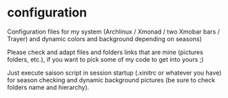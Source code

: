 # configuration
Configuration files for my system (Archlinux / Xmonad / two Xmobar bars / Trayer) and dynamic colors and background depending on seasons)

Please check and adapt files and folders links that are mine (pictures folders, etc.), if you want to pick some of my code to get into yours ;)

Just execute saison script in session startup (.xinitrc or whatever you have) for season checking and dynamic background pictures (be sure to check folders name and hierarchy).
